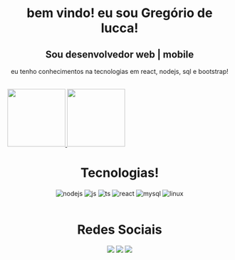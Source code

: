 <div align="center">
    <h1>bem vindo! eu sou Gregório de lucca!</h1>
    <h2>Sou desenvolvedor web | mobile </h2>
    <p>eu tenho conhecimentos na tecnologias em react, nodejs, sql e bootstrap!</p>
</div>
<br>
<div align="left">
  <a href="https://github.com/gregoriodelucca">
    <img height="130em" src="https://github-readme-stats.vercel.app/api?username=gregoriodelucca&count_private=true&include_all_commits=true&show_icons=true&theme=dracula&hide_border=false&show_owner=true"/>
    <img height="130em" src="https://github-readme-stats.vercel.app/api/top-langs/?username=gregoriodelucca&theme=dracula&hide_border=false&&layout=compact"/>
  </a>
</div>


<div align="center">
    <h1>Tecnologias!</h1>
    <img align="center" alt="nodejs" src="https://img.shields.io/badge/Node.js-43853D?style=for-the-badge&logo=node.js&logoColor=white" />
    <img align="center" alt="js" src="https://img.shields.io/badge/JavaScript-F7DF1E?style=for-the-badge&logo=javascript&logoColor=black" />
    <img align="center" alt="ts" src="https://img.shields.io/badge/TypeScript-007ACC?style=for-the-badge&logo=typescript&logoColor=white" />
    <img align="center" alt="react" src="https://img.shields.io/badge/React-20232A?style=for-the-badge&logo=react&logoColor=61DAFB" />
    <img align="center" alt="mysql" src="https://img.shields.io/badge/Mysql-34495e?style=for-the-badge&logo=mysql&logoColor=white" />
    <img align="center" alt="linux" src="https://img.shields.io/badge/Ubuntu-e67e22?style=for-the-badge&logo=ubuntu&logoColor=white" />


  </div>
  </br>
  


<div align="center">
    <h1>Redes Sociais</h1>
  <a href="https://www.youtube.com/channel/UCViaNBT0SIeiVnZSEEtIfjw?sub_confirmation=1" target="_blank"><img src="https://img.shields.io/badge/whatsapp-2ecc71?style=for-the-badge&logo=whatsapp&logoColor=white" target="_blank"></a>
  <a href="https://www.linkedin.com/in/gregoriodelucca/" target="_blank"><img src="https://img.shields.io/badge/-LinkedIn-%230077B5?style=for-the-badge&logo=linkedin&logoColor=white" target="_blank"></a> 
  <a href="mailto:gregoriodelucca@gmail.com"><img src="https://img.shields.io/badge/-gmail-%23333?style=for-the-badge&logo=gmail&logoColor=e74c3c" target="_blank"></a>
</div>
<br>


